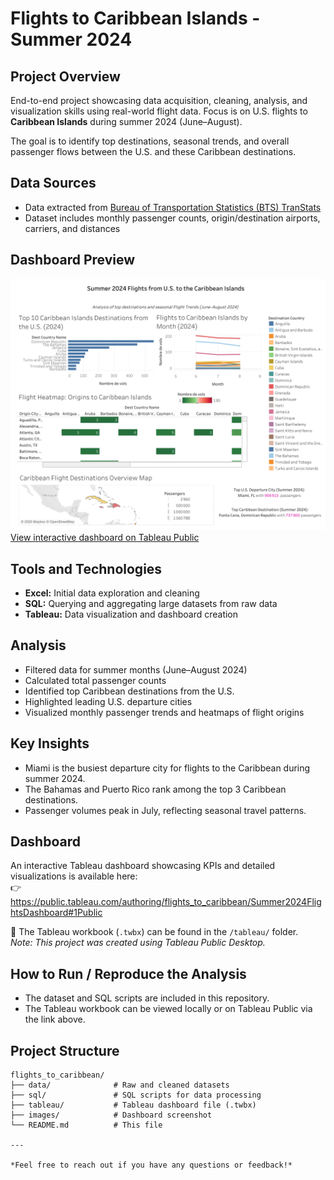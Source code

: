 # Flights to Caribbean Islands - Summer 2024

## Project Overview  
End-to-end project showcasing data acquisition, cleaning, analysis, and 
visualization skills using real-world flight data. Focus is on U.S. flights 
to **Caribbean Islands** during summer 2024 (June–August).

The goal is to identify top destinations, seasonal trends, and 
overall passenger flows between the U.S. and these Caribbean destinations.

## Data Sources  
- Data extracted from [Bureau of Transportation Statistics (BTS) 
TranStats](https://www.transtats.bts.gov)  
- Dataset includes monthly passenger counts, origin/destination airports, 
carriers, and distances

## Dashboard Preview  
![Dashboard Preview](./images/dashboard_preview.png)  
[View interactive dashboard on Tableau Public](https://public.tableau.com/authoring/flights_to_caribbean/Summer2024FlightsDashboard#1Public)

## Tools and Technologies  
- **Excel:** Initial data exploration and cleaning  
- **SQL:** Querying and aggregating large datasets from raw data  
- **Tableau:** Data visualization and dashboard creation

## Analysis  
- Filtered data for summer months (June–August 2024)  
- Calculated total passenger counts  
- Identified top Caribbean destinations from the U.S.  
- Highlighted leading U.S. departure cities  
- Visualized monthly passenger trends and heatmaps of flight origins

## Key Insights  
- Miami is the busiest departure city for flights to the Caribbean during 
summer 2024.  
- The Bahamas and Puerto Rico rank among the top 3 Caribbean destinations.  
- Passenger volumes peak in July, reflecting seasonal travel patterns.

## Dashboard  
An interactive Tableau dashboard showcasing KPIs and detailed visualizations is available here:  
👉 https://public.tableau.com/authoring/flights_to_caribbean/Summer2024FlightsDashboard#1Public

📁 The Tableau workbook (`.twbx`) can be found in the `/tableau/` folder.  
*Note: This project was created using Tableau Public Desktop.*


## How to Run / Reproduce the Analysis  
- The dataset and SQL scripts are included in this repository.  
- The Tableau workbook can be viewed locally or on Tableau Public via the link above.

## Project Structure

```
flights_to_caribbean/
├── data/              # Raw and cleaned datasets
├── sql/               # SQL scripts for data processing
├── tableau/           # Tableau dashboard file (.twbx)
├── images/            # Dashboard screenshot
└── README.md          # This file

---

*Feel free to reach out if you have any questions or feedback!*
